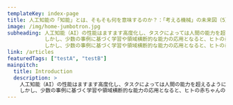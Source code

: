 ```yaml
---
templateKey: index-page
title: 人工知能の「知能」とは、そもそも何を意味するのか？：「考える機械」の未来図（5）
image: /img/home-jumbotron.jpg
subheading: 人工知能（AI）の性能はますます高度化し、タスクによっては人間の能力を超えるようになった。
            しかし、少数の事例に基づく学習や領域横断的な能力の応用となると、ヒトの赤ちゃんの足元にも及ばない。
            しかし、少数の事例に基づく学習や領域横断的な能力の応用となると、ヒトの赤ちゃんの足元にも及ばない。
link: /articles
featuredTags: ["testA", "testB"]
mainpitch:
  title: Introduction
  description: >
    人工知能（AI）の性能はますます高度化し、タスクによっては人間の能力を超えるようになった。
    しかし、少数の事例に基づく学習や領域横断的な能力の応用となると、ヒトの赤ちゃんの足元にも及ばない。
---
```

